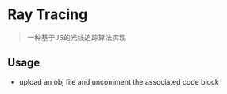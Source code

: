 # Ray Tracing

> 一种基于JS的光线追踪算法实现

## Usage

- upload an obj file and uncomment the associated code block